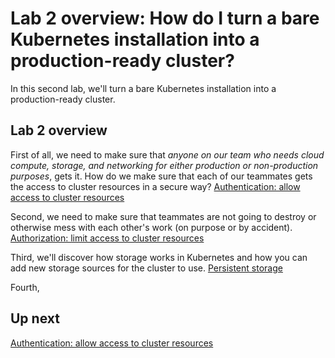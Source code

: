 # Lab 2 overview: How do I turn a bare Kubernetes installation into a production-ready cluster?

In this second lab, we'll turn a bare Kubernetes installation into a production-ready cluster.

## Lab 2 overview

First of all, we need to make sure that *anyone on our team who needs cloud compute, storage, and networking for either production or non-production purposes*, gets it. How do we make sure that each of our teammates gets the access to cluster resources in a secure way? [Authentication: allow access to cluster resources](/labs/lab2/authentication.md)

Second, we need to make sure that teammates are not going to destroy or otherwise mess with each other's work (on purpose or by accident). [Authorization: limit access to cluster resources](/labs/lab2/)

Third, we'll discover how storage works in Kubernetes and how you can add new storage sources for the cluster to use. [Persistent storage](/labs/lab2/)

Fourth,

## Up next

[Authentication: allow access to cluster resources](/labs/lab2/authentication.md)
